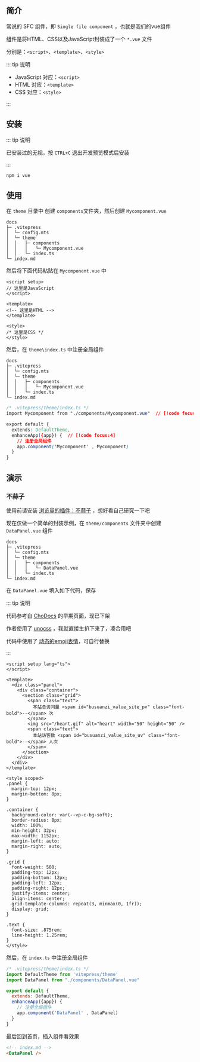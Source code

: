 ## 简介

常说的 SFC 组件，即 `Single file component` ，也就是我们的vue组件

组件是将HTML、CSS以及JavaScript封装成了一个 `*.vue` 文件

分别是：`<script>`、`<template>`、`<style>`

::: tip 说明

- JavaScript 对应：`<script>`
- HTML 对应：`<template>`
- CSS 对应：`<style>`

:::

## 安装

::: tip 说明

已安装过的无视，按 `CTRL+C` 退出开发预览模式后安装

:::

~~~sh
npm i vue
~~~

## 使用

在 `theme` 目录中 创建 `components`文件夹，然后创建 `Mycomponent.vue`

~~~markdown{5,6}
docs
├─ .vitepress
│  └─ config.mts
│  └─ theme
│  │   ├─ components
│  │   │   └─ Mycomponent.vue
│  │   └─ index.ts
└─ index.md
~~~

然后将下面代码粘贴在 `Mycomponent.vue` 中

~~~vue
<script setup>
// 这里是JavaScript
</script>

<template>
<!-- 这里是HTML -->
</template>

<style>
/* 这里是CSS */
</style>
~~~

然后，在 `theme\index.ts` 中注册全局组件

~~~markdown{7}
docs
├─ .vitepress
│  └─ config.mts
│  └─ theme
│  │   ├─ components
│  │   │   └─ Mycomponent.vue
│  │   └─ index.ts
└─ index.md
~~~

~~~css
/* .vitepress/theme/index.ts */
import Mycomponent from "./components/Mycomponent.vue"  // [!code focus:1]

export default {
  extends: DefaultTheme,
  enhanceApp({app}) {  // [!code focus:4]
    // 注册全局组件
    app.component('Mycomponent' , Mycomponent)
  }
}
~~~

## 演示

### 不蒜子

使用前请安装 [浏览量的插件：不蒜子](https://vitepress.yiov.top/plugin.html#浏览量) ，想好看自己研究一下吧

现在仅做一个简单的封装示例，在 `theme/components` 文件夹中创建 `DataPanel.vue` 组件

~~~markdown{6}
docs
├─ .vitepress
│  └─ config.mts
│  └─ theme
│  │   ├─ components
│  │   │   └─ DataPanel.vue
│  │   └─ index.ts
└─ index.md
~~~

在 `DataPanel.vue` 填入如下代码，保存

::: tip 说明

代码参考自 [ChoDocs](https://chodocs.cn/) 的早期页面，现已下架

作者使用了 [unocss](https://unocss.dev/) ，我就直接生扒下来了，凑合用吧

代码中使用了 [动态的emoji表情](https://www.emojiall.com/zh-hans/image-emoji-platform/telegram/animation)，可自行替换

:::

~~~vue
<script setup lang="ts">
</script>

<template>
  <div class="panel">
    <div class="container">
      <section class="grid">
        <span class="text">
          本站总访问量 <span id="busuanzi_value_site_pv" class="font-bold">--</span> 次
        </span>
        <img src="/heart.gif" alt="heart" width="50" height="50" />
        <span class="text">
          本站访客数 <span id="busuanzi_value_site_uv" class="font-bold">--</span> 人次
        </span>
      </section>
    </div>
  </div>
</template>

<style scoped>
.panel {
  margin-top: 12px;
  margin-bottom: 8px;
}

.container {
  background-color: var(--vp-c-bg-soft);
  border-radius: 8px;
  width: 100%;
  min-height: 32px;
  max-width: 1152px;
  margin-left: auto;
  margin-right: auto;
}

.grid {
  font-weight: 500;
  padding-top: 12px;
  padding-bottom: 12px;
  padding-left: 12px;
  padding-right: 12px;
  justify-items: center;
  align-items: center;
  grid-template-columns: repeat(3, minmax(0, 1fr));
  display: grid;
}

.text {
  font-size: .875rem;
  line-height: 1.25rem;
}
</style>
~~~

然后，在 `index.ts` 中注册全局组件

~~~js
/* .vitepress/theme/index.ts */
import DefaultTheme from 'vitepress/theme'
import DataPanel from "./components/DataPanel.vue"

export default {
  extends: DefaultTheme,
  enhanceApp({app}) { 
    // 注册全局组件
    app.component('DataPanel' , DataPanel)
  }
}
~~~

最后回到首页，插入组件看效果

~~~markdown
<!-- index.md -->
<DataPanel />
~~~

